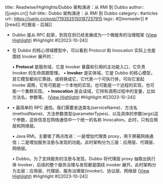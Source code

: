 title:: Readwise/Highlights/Dubbo 架构演进：从 RMI 到 Dubbo
author:: [[juejin.cn]]
full-title:: Dubbo 架构演进：从 RMI 到 Dubbo
category:: #articles
url:: https://juejin.cn/post/7193525150187257915
tags:: #[[inoreader]] #[[read]] #[[掘金 - 后端]]
- Dubbo 是从 RPC 起家，到现在则已经发展成为一个微服务的治理框架 ([View Highlight](https://read.readwise.io/read/01hdg03cvf4pa6dp3bqkds2t8r)) #Highlight #[[2023-10-24]]
- 在 Dubbo 的核心领域模型中，可以看到 Protocol 和 Invocation 实际上也是围绕 Invoker 展开的：
  
  •   **Protocol** 是服务域，它是 Invoker 暴露和引用的主功能入口，它负责 Invoker 的生命周期管理。
  •   **Invoker** 是实体域，它是 Dubbo 的核心模型，其它模型都向它靠拢，或转换成它，它代表一个可执行体，可向它发起 invoke 调用，它有可能是一个本地的实现，也可能是一个远程的实现，也可能一个集群实现。
  •   **Invocation** 是会话域，它持有调用过程中的变量，比如方法名，参数等。 ([View Highlight](https://read.readwise.io/read/01hdg04cvgbj72cbebwh31fnxa)) #Highlight #[[2023-10-24]]
- •   最简单的 RPC 通信。我们需要发送类名(serviceName)、方法名(methodName)、方法参数类型(parameterTypes)、以及具体的参数(args)这个参数，这些信息在网络通信中一个统一的名称 Invocation。此时，只有应用层和网络层。
    
  •   Java RMI。主要做了两点改进：一是增加代理类 proxy，用于屏蔽网络通信；二是增加服务注册与发现的功能。此时架构分为三层：应用层、代理层、网络层。
    
  •   Dubbo。为了支持服务的注册与发现，Dubbo 将代理层 proxy 抽取出执行体 Invoker，后续的整个服务治理与发现都是围绕 invoker 展开。此时架构分为五层：应用层、代理层、服务治理层(Invoker)、协议层、网络层 ([View Highlight](https://read.readwise.io/read/01hdg0517v5gzxb2n26x7qqdqw)) #Highlight #[[2023-10-24]]